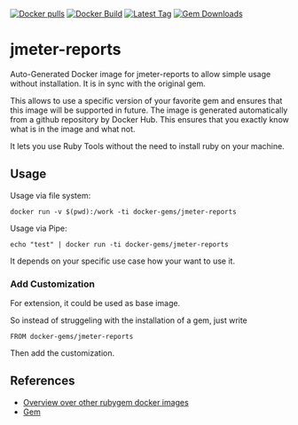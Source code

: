 [![Docker pulls](https://img.shields.io/docker/pulls/rubygem/jmeter-reports.svg)](https://hub.docker.com/r/rubygem/jmeter-reports/)
[![Docker Build](https://img.shields.io/docker/automated/rubygem/jmeter-reports.svg)](https://hub.docker.com/r/rubygem/jmeter-reports/)
[![Latest Tag](https://img.shields.io/github/tag/docker-rubygem/jmeter-reports.svg)](https://hub.docker.com/r/rubygem/jmeter-reports/)
[![Gem Downloads](https://img.shields.io/gem/dt/jmeter-reports.svg)](https://rubygems.org/gems/jmeter-reports/)
# jmeter-reports

Auto-Generated Docker image for jmeter-reports to allow simple usage without installation.
It is in sync with the original gem.

This allows to use a specific version of your favorite gem and ensures that this image will be supported in future.
The image is generated automatically from a github repository by Docker Hub.
This ensures that you exactly know what is in the image and what not.

It lets you use Ruby Tools without the need to install ruby on your machine.

## Usage

Usage via file system:

`docker run -v $(pwd):/work -ti docker-gems/jmeter-reports`

Usage via Pipe:

`echo "test" | docker run -ti docker-gems/jmeter-reports`

It depends on your specific use case how your want to use it.

### Add Customization

For extension, it could be used as base image.

So instead of struggeling with the installation of a gem, just write

`FROM docker-gems/jmeter-reports`

Then add the customization.

## References

 - [Overview over other rubygem docker images](https://github.com/thinkbot/docker-rubygem)
 - [Gem](https://rubygems.org/gems/jmeter-reports/)
